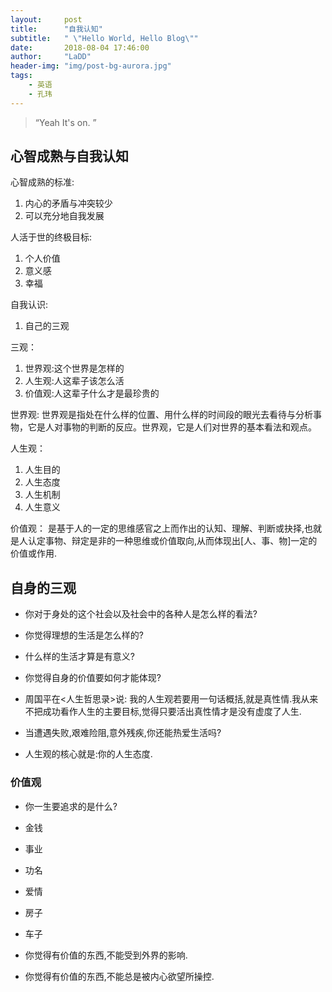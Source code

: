 ```yaml
---
layout:     post
title:      "自我认知"
subtitle:   " \"Hello World, Hello Blog\""
date:       2018-08-04 17:46:00
author:     "LaDD"
header-img: "img/post-bg-aurora.jpg"
tags:
    - 英语
    - 孔玮
---
```


> “Yeah It's on. ”
## 心智成熟与自我认知

心智成熟的标准:
 
 1. 内心的矛盾与冲突较少
 2. 可以充分地自我发展

人活于世的终极目标:
 1. 个人价值
 2. 意义感
 3. 幸福

 自我认识:
 1. 自己的三观


三观：
 1. 世界观:这个世界是怎样的
 2. 人生观:人这辈子该怎么活
 3. 价值观:人这辈子什么才是最珍贵的

世界观: 世界观是指处在什么样的位置、用什么样的时间段的眼光去看待与分析事物，它是人对事物的判断的反应。世界观，它是人们对世界的基本看法和观点。

人生观：
  1. 人生目的
  2. 人生态度
  3. 人生机制
  4. 人生意义

价值观：
 是基于人的一定的思维感官之上而作出的认知、理解、判断或抉择,也就是人认定事物、辩定是非的一种思维或价值取向,从而体现出[人、事、物]一定的价值或作用.

## 自身的三观

- 你对于身处的这个社会以及社会中的各种人是怎么样的看法?
- 你觉得理想的生活是怎么样的?
- 什么样的生活才算是有意义?
- 你觉得自身的价值要如何才能体现?

- 周国平在<人生哲思录>说: 我的人生观若要用一句话概括,就是真性情.我从来不把成功看作人生的主要目标,觉得只要活出真性情才是没有虚度了人生.

- 当遭遇失败,艰难险阻,意外残疾,你还能热爱生活吗?

- 人生观的核心就是:你的人生态度.

### 价值观

- 你一生要追求的是什么?

- 金钱
- 事业
- 功名
- 爱情
- 房子
- 车子

- 你觉得有价值的东西,不能受到外界的影响.
- 你觉得有价值的东西,不能总是被内心欲望所操控.

